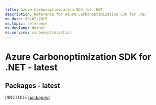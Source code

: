 ```yaml
---
title: Azure Carbonoptimization SDK for .NET
description: Reference for Azure Carbonoptimization SDK for .NET
ms.date: 09/02/2025
ms.topic: reference
ms.devlang: dotnet
ms.service: carbonoptimization
---
```

# Azure Carbonoptimization SDK for .NET - latest
## Packages - latest
[!INCLUDE [packages](carbonoptimization-index.md)]